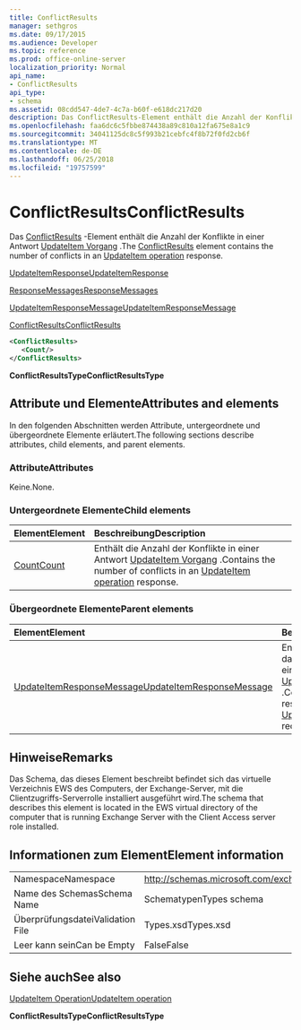 ```yaml
---
title: ConflictResults
manager: sethgros
ms.date: 09/17/2015
ms.audience: Developer
ms.topic: reference
ms.prod: office-online-server
localization_priority: Normal
api_name:
- ConflictResults
api_type:
- schema
ms.assetid: 08cdd547-4de7-4c7a-b60f-e618dc217d20
description: Das ConflictResults-Element enthält die Anzahl der Konflikte in einer Antwort ein UpdateItem Vorgang.
ms.openlocfilehash: faa6dc6c5fbbe874438a89c810a12fa675e8a1c9
ms.sourcegitcommit: 34041125dc8c5f993b21cebfc4f8b72f0fd2cb6f
ms.translationtype: MT
ms.contentlocale: de-DE
ms.lasthandoff: 06/25/2018
ms.locfileid: "19757599"
---
```

# <a name="conflictresults"></a><span data-ttu-id="0b7de-103">ConflictResults</span><span class="sxs-lookup"><span data-stu-id="0b7de-103">ConflictResults</span></span>

<span data-ttu-id="0b7de-104">Das [ConflictResults](conflictresults.md) -Element enthält die Anzahl der Konflikte in einer Antwort [UpdateItem Vorgang](updateitem-operation.md) .</span><span class="sxs-lookup"><span data-stu-id="0b7de-104">The [ConflictResults](conflictresults.md) element contains the number of conflicts in an [UpdateItem operation](updateitem-operation.md) response.</span></span> 
  
[<span data-ttu-id="0b7de-105">UpdateItemResponse</span><span class="sxs-lookup"><span data-stu-id="0b7de-105">UpdateItemResponse</span></span>](updateitemresponse.md)
  
[<span data-ttu-id="0b7de-106">ResponseMessages</span><span class="sxs-lookup"><span data-stu-id="0b7de-106">ResponseMessages</span></span>](responsemessages.md)
  
[<span data-ttu-id="0b7de-107">UpdateItemResponseMessage</span><span class="sxs-lookup"><span data-stu-id="0b7de-107">UpdateItemResponseMessage</span></span>](updateitemresponsemessage.md)
  
[<span data-ttu-id="0b7de-108">ConflictResults</span><span class="sxs-lookup"><span data-stu-id="0b7de-108">ConflictResults</span></span>](conflictresults.md)
  
```xml
<ConflictResults>
   <Count/>
</ConflictResults>
```

 <span data-ttu-id="0b7de-109">**ConflictResultsType**</span><span class="sxs-lookup"><span data-stu-id="0b7de-109">**ConflictResultsType**</span></span>
## <a name="attributes-and-elements"></a><span data-ttu-id="0b7de-110">Attribute und Elemente</span><span class="sxs-lookup"><span data-stu-id="0b7de-110">Attributes and elements</span></span>

<span data-ttu-id="0b7de-111">In den folgenden Abschnitten werden Attribute, untergeordnete und übergeordnete Elemente erläutert.</span><span class="sxs-lookup"><span data-stu-id="0b7de-111">The following sections describe attributes, child elements, and parent elements.</span></span>
  
### <a name="attributes"></a><span data-ttu-id="0b7de-112">Attribute</span><span class="sxs-lookup"><span data-stu-id="0b7de-112">Attributes</span></span>

<span data-ttu-id="0b7de-113">Keine.</span><span class="sxs-lookup"><span data-stu-id="0b7de-113">None.</span></span>
  
### <a name="child-elements"></a><span data-ttu-id="0b7de-114">Untergeordnete Elemente</span><span class="sxs-lookup"><span data-stu-id="0b7de-114">Child elements</span></span>

|<span data-ttu-id="0b7de-115">**Element**</span><span class="sxs-lookup"><span data-stu-id="0b7de-115">**Element**</span></span>|<span data-ttu-id="0b7de-116">**Beschreibung**</span><span class="sxs-lookup"><span data-stu-id="0b7de-116">**Description**</span></span>|
|:-----|:-----|
|[<span data-ttu-id="0b7de-117">Count</span><span class="sxs-lookup"><span data-stu-id="0b7de-117">Count</span></span>](count.md) <br/> |<span data-ttu-id="0b7de-118">Enthält die Anzahl der Konflikte in einer Antwort [UpdateItem Vorgang](updateitem-operation.md) .</span><span class="sxs-lookup"><span data-stu-id="0b7de-118">Contains the number of conflicts in an [UpdateItem operation](updateitem-operation.md) response.</span></span>  <br/> |
   
### <a name="parent-elements"></a><span data-ttu-id="0b7de-119">Übergeordnete Elemente</span><span class="sxs-lookup"><span data-stu-id="0b7de-119">Parent elements</span></span>

|<span data-ttu-id="0b7de-120">**Element**</span><span class="sxs-lookup"><span data-stu-id="0b7de-120">**Element**</span></span>|<span data-ttu-id="0b7de-121">**Beschreibung**</span><span class="sxs-lookup"><span data-stu-id="0b7de-121">**Description**</span></span>|
|:-----|:-----|
|[<span data-ttu-id="0b7de-122">UpdateItemResponseMessage</span><span class="sxs-lookup"><span data-stu-id="0b7de-122">UpdateItemResponseMessage</span></span>](updateitemresponsemessage.md) <br/> |<span data-ttu-id="0b7de-123">Enthält den Status und das Ergebnis einer einzelnen Anforderung [UpdateItem Vorgang](updateitem-operation.md) .</span><span class="sxs-lookup"><span data-stu-id="0b7de-123">Contains the status and result of a single [UpdateItem operation](updateitem-operation.md) request.</span></span>  <br/> |
   
## <a name="remarks"></a><span data-ttu-id="0b7de-124">Hinweise</span><span class="sxs-lookup"><span data-stu-id="0b7de-124">Remarks</span></span>

<span data-ttu-id="0b7de-125">Das Schema, das dieses Element beschreibt befindet sich das virtuelle Verzeichnis EWS des Computers, der Exchange-Server, mit die Clientzugriffs-Serverrolle installiert ausgeführt wird.</span><span class="sxs-lookup"><span data-stu-id="0b7de-125">The schema that describes this element is located in the EWS virtual directory of the computer that is running Exchange Server with the Client Access server role installed.</span></span>
  
## <a name="element-information"></a><span data-ttu-id="0b7de-126">Informationen zum Element</span><span class="sxs-lookup"><span data-stu-id="0b7de-126">Element information</span></span>

|||
|:-----|:-----|
|<span data-ttu-id="0b7de-127">Namespace</span><span class="sxs-lookup"><span data-stu-id="0b7de-127">Namespace</span></span>  <br/> |http://schemas.microsoft.com/exchange/services/2006/types  <br/> |
|<span data-ttu-id="0b7de-128">Name des Schemas</span><span class="sxs-lookup"><span data-stu-id="0b7de-128">Schema Name</span></span>  <br/> |<span data-ttu-id="0b7de-129">Schematypen</span><span class="sxs-lookup"><span data-stu-id="0b7de-129">Types schema</span></span>  <br/> |
|<span data-ttu-id="0b7de-130">Überprüfungsdatei</span><span class="sxs-lookup"><span data-stu-id="0b7de-130">Validation File</span></span>  <br/> |<span data-ttu-id="0b7de-131">Types.xsd</span><span class="sxs-lookup"><span data-stu-id="0b7de-131">Types.xsd</span></span>  <br/> |
|<span data-ttu-id="0b7de-132">Leer kann sein</span><span class="sxs-lookup"><span data-stu-id="0b7de-132">Can be Empty</span></span>  <br/> |<span data-ttu-id="0b7de-133">False</span><span class="sxs-lookup"><span data-stu-id="0b7de-133">False</span></span>  <br/> |
   
## <a name="see-also"></a><span data-ttu-id="0b7de-134">Siehe auch</span><span class="sxs-lookup"><span data-stu-id="0b7de-134">See also</span></span>



[<span data-ttu-id="0b7de-135">UpdateItem Operation</span><span class="sxs-lookup"><span data-stu-id="0b7de-135">UpdateItem operation</span></span>](updateitem-operation.md)
  
 <span data-ttu-id="0b7de-136">**ConflictResultsType**</span><span class="sxs-lookup"><span data-stu-id="0b7de-136">**ConflictResultsType**</span></span>

